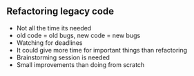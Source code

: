 ## Refactoring legacy code
* Not all the time its needed
* old code = old bugs, new code = new bugs
* Watching for deadlines
* It could give more time for important things than refactoring
* Brainstorming session is needed
* Small improvements than doing from scratch
